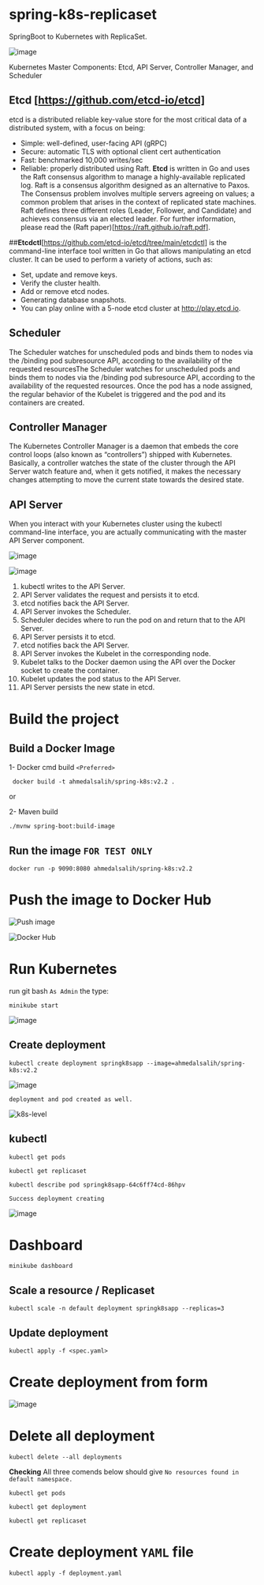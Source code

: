 # spring-k8s-replicaset
SpringBoot to Kubernetes with ReplicaSet.

![image](https://user-images.githubusercontent.com/9446035/173872670-b6633dbb-8443-40ab-8e7f-aaf302d2c7dd.png)

Kubernetes Master Components: Etcd, API Server, Controller Manager, and Scheduler

## Etcd [https://github.com/etcd-io/etcd]
etcd is a distributed reliable key-value store for the most critical data of a distributed system, with a focus on being:

- Simple: well-defined, user-facing API (gRPC)
- Secure: automatic TLS with optional client cert authentication
- Fast: benchmarked 10,000 writes/sec
- Reliable: properly distributed using Raft.
**Etcd** is written in Go and uses the Raft consensus algorithm to manage a highly-available replicated log. Raft is a consensus algorithm designed as an alternative to Paxos. The Consensus problem involves multiple servers agreeing on values; a common problem that arises in the context of replicated state machines. Raft defines three different roles (Leader, Follower, and Candidate) and achieves consensus via an elected leader. For further information, please read the (Raft paper)[https://raft.github.io/raft.pdf].

##**Etcdctl**[https://github.com/etcd-io/etcd/tree/main/etcdctl]
is the command-line interface tool written in Go that allows manipulating an etcd cluster. It can be used to perform a variety of actions, such as:

- Set, update and remove keys.
- Verify the cluster health.
- Add or remove etcd nodes.
- Generating database snapshots.
- You can play online with a 5-node etcd cluster at http://play.etcd.io.

## Scheduler
The Scheduler watches for unscheduled pods and binds them to nodes via the /binding pod subresource API, according to the availability of the requested resourcesThe Scheduler watches for unscheduled pods and binds them to nodes via the /binding pod subresource API, according to the availability of the requested resources. Once the pod has a node assigned, the regular behavior of the Kubelet is triggered and the pod and its containers are created.

## Controller Manager
The Kubernetes Controller Manager is a daemon that embeds the core control loops (also known as “controllers”) shipped with Kubernetes. Basically, a controller watches the state of the cluster through the API Server watch feature and, when it gets notified, it makes the necessary changes attempting to move the current state towards the desired state.

## API Server
When you interact with your Kubernetes cluster using the kubectl command-line interface, you are actually communicating with the master API Server component.

![image](https://user-images.githubusercontent.com/9446035/173851781-784f7b4d-cdd2-4ccd-9b94-b8040ca80734.png)

![image](https://user-images.githubusercontent.com/9446035/173920343-21a47c6a-b048-4aa7-b9b8-6249a281450a.png)

1. kubectl writes to the API Server.
1. API Server validates the request and persists it to etcd.
1. etcd notifies back the API Server.
1. API Server invokes the Scheduler.
1. Scheduler decides where to run the pod on and return that to the API Server.
1. API Server persists it to etcd.
1. etcd notifies back the API Server.
1. API Server invokes the Kubelet in the corresponding node.
1. Kubelet talks to the Docker daemon using the API over the Docker socket to create the container.
1. Kubelet updates the pod status to the API Server.
1. API Server persists the new state in etcd.

# Build the project

## Build a Docker Image 

1- Docker cmd build  `<Preferred>`
```
 docker build -t ahmedalsalih/spring-k8s:v2.2 .
```
or 

2-  Maven build
```
./mvnw spring-boot:build-image
```

## Run the image `FOR TEST ONLY`
```
docker run -p 9090:8080 ahmedalsalih/spring-k8s:v2.2
```

# Push the image to Docker Hub

![Push image](./src/main/resources/images/1-push-image.PNG)

![Docker Hub](./src/main/resources/images/2-docker-hub.PNG)


# Run Kubernetes
run git bash `As Admin` the type:
```
minikube start
```
![image](https://user-images.githubusercontent.com/9446035/174331881-e4215485-5444-480a-8dc1-e4176f9b92a6.png)

## Create deployment
```
kubectl create deployment springk8sapp --image=ahmedalsalih/spring-k8s:v2.2
```
![image](https://user-images.githubusercontent.com/9446035/174334238-562ac1f3-a4bc-4c42-aa6a-9bde37f5a04b.png)

`deployment and pod created as well.`

![k8s-level](./src/main/resources/images/k8s-level.PNG)


## kubectl

```
kubectl get pods
```

```
kubectl get replicaset
```

```
kubectl describe pod springk8sapp-64c6ff74cd-86hpv
```


`Success deployment creating`

![image](https://user-images.githubusercontent.com/9446035/174341559-a462d1b3-675e-4e07-8b6a-f87a54db36dc.png)


# Dashboard
```
minikube dashboard
```

## Scale a resource / Replicaset
```
kubectl scale -n default deployment springk8sapp --replicas=3
```

## Update deployment
```
kubectl apply -f <spec.yaml>
```
# Create deployment from form

![image](https://user-images.githubusercontent.com/9446035/174345299-862e0fe0-1259-4c35-82e8-33fd7a1fc0c4.png)

 
# Delete all deployment
```
kubectl delete --all deployments
```

**Checking** All three comends below should give `No resources found in default namespace.`

```
kubectl get pods
```
```
kubectl get deployment
```
```
kubectl get replicaset
```
# Create deployment `YAML` file
```
kubectl apply -f deployment.yaml
```



